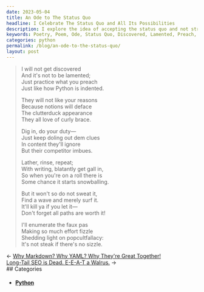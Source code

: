 ```yaml
---
date: 2023-05-04
title: An Ode to The Status Quo
headline: I Celebrate The Status Quo and All Its Possibilities
description: I explore the idea of accepting the status quo and not striving for discovery in this ode. I emphasize the importance of practice and the power of repetition. I also caution against the pitfalls of making too much effort and the fallacy of pop culture.
keywords: Poetry, Poem, Ode, Status Quo, Discovered, Lamented, Preach, Python, Indented, Notions, Deface, Clutterduck, Curly Brace, Duty, Clues, Content, Ignored, Competitor, Imbues, Lather, Rinse, Repeat, Writing, Gall, Roll, Snowballing, Wave, Surf, Faux Pas, Effort, Fizzle, Popcultfallacy, Steak, Sizzle
categories: python
permalink: /blog/an-ode-to-the-status-quo/
layout: post
---
```



> I will not get discovered  
> And it's not to be lamented;  
> Just practice what you preach   
> Just like how Python is indented.   
>   
> They will not like your reasons  
> Because notions will deface  
> The clutterduck appearance  
> They all love of curly brace.  
>   
> Dig in, do your duty—  
> Just keep doling out dem clues  
> In content they'll ignore  
> But their competitor imbues.   
>   
> Lather, rinse, repeat;  
> With writing, blatantly get gall in,  
> So when you're on a roll there is  
> Some chance it starts snowballing.  
>   
> But it won't so do not sweat it,  
> Find a wave and merely surf it.  
> It'll kill ya if you let it—  
> Don't forget all paths are worth it!  
>   
> I'll enumerate the faux pas  
> Making so much effort fizzle  
> Shedding light on popcultfallacy:  
> It's not steak if there's no sizzle.  























<div class="post-nav"><div class="post-nav-prev"><span class="arrow">&larr;&nbsp;</span><a href="why-markdown-why-yaml-why-they-re-great-together">Why Markdown? Why YAML? Why They're Great Together!</a></div><div class="post-nav-next"><a href="long-tail-seo-is-dead-e-e-a-t-a-walrus">Long-Tail SEO is Dead. E-E-A-T a Walrus.</a><span class="arrow">&nbsp;&rarr;</span></div></div>
## Categories

<ul>
<li><h4><a href='/python/'>Python</a></h4></li></ul>